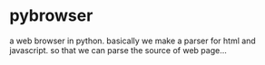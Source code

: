 pybrowser
=========

a web browser in python.
basically we make a parser for html and javascript.
so that we can parse the source of web page...
